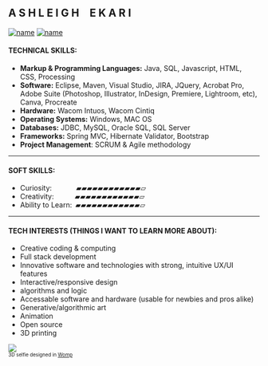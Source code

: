 
## A S H L E I G H  E K A R I
[![name](https://img.shields.io/badge/-LinkedIn-black.svg?style=flat-square&logo=linkedin&colorB=000)](https://www.linkedin.com/in/ashleighenichols) [![name](https://img.shields.io/badge/-ashleighekari.com-000?&logo=squarespace&style=flat-square)](https://www.ashleighekari.com)
#### TECHNICAL SKILLS:

- <strong>Markup & Programming Languages:</strong>  Java, SQL, Javascript, HTML, CSS, Processing<br>
- <strong>Software:</strong> Eclipse, Maven, Visual Studio, JIRA, JQuery, Acrobat Pro, Adobe Suite (Photoshop, Illustrator, InDesign, Premiere, Lightroom, etc), Canva, Procreate <br>
- <strong>Hardware:</strong> Wacom Intuos, Wacom Cintiq <br>
- <strong>Operating Systems:</strong> Windows, MAC OS <br>
- <strong>Databases:</strong> JDBC, MySQL, Oracle SQL, SQL Server <br>
- <strong>Frameworks:</strong> Spring MVC, Hibernate Validator, Bootstrap <br>
- <strong>Project Management</strong>: SCRUM & Agile methodology

<hr>

#### SOFT SKILLS:

- Curiosity:       ▰▰▰▰▰▰▰▰▰▰▰▰▱<br>
- Creativity:      ▰▰▰▰▰▰▰▰▰▰▰▰▱<br>
- Ability to Learn: ▰▰▰▰▰▰▰▰▰▰▰▰▱<br>

<hr>

#### TECH INTERESTS (THINGS I WANT TO LEARN MORE ABOUT):

- Creative coding & computing <br>
- Full stack development <br>
- Innovative software and technologies with strong, intuitive UX/UI features <br>
- Interactive/responsive design <br>
- algorithms and logic <br> 
- Accessable software and hardware (usable for newbies and pros alike) <br>
- Generative/algorithmic art <br>
- Animation <br>
- Open source <br>
- 3D printing <br>

![](https://images.squarespace-cdn.com/content/v1/55cf708be4b0d960b1718a9a/285e99ed-5acb-4fc3-b92c-1bd656cbfe2e/ezgif-3-4b3024f788.gif?format=200w)
<br><sup><sub>3D selfie designed in [Womp](https://www.womp.com/)</sub></sup>
